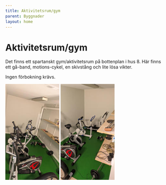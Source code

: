 ```yaml
---
title: Aktivitetsrum/gym
parent: Byggnader
layout: home
---
```


# Aktivitetsrum/gym

Det finns ett spartanskt gym/aktivitetsrum på bottenplan i hus 8. Här finns ett gå-band, motions-cykel, en skivstång och lite lösa vikter.

Ingen förbokning krävs.

![aktivitetsrum-1](assets/aktivitetsrum-1x300.jpg)
![aktivitetsrum-2](assets/aktivitetsrum-2x300.jpg)
